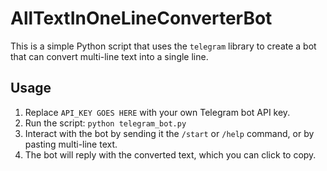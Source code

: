 # AllTextInOneLineConverterBot

This is a simple Python script that uses the `telegram` library to create a bot that can convert multi-line text into a single line.

## Usage

1. Replace `API_KEY GOES HERE` with your own Telegram bot API key.
2. Run the script: `python telegram_bot.py`
3. Interact with the bot by sending it the `/start` or `/help` command, or by pasting multi-line text.
4. The bot will reply with the converted text, which you can click to copy.

